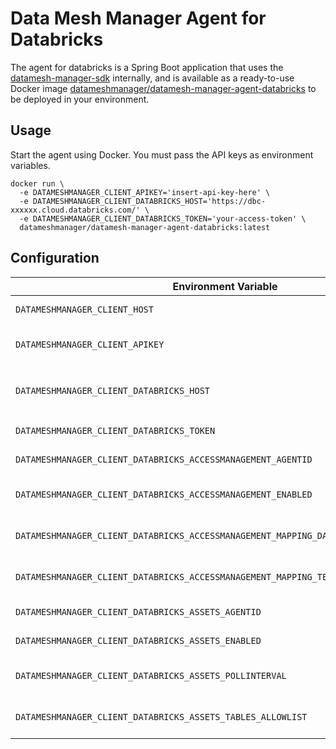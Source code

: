 Data Mesh Manager Agent for Databricks
===

The agent for databricks is a Spring Boot application that uses the [datamesh-manager-sdk](https://github.com/datamesh-manager/datamesh-manager-sdk) internally, and is available as a ready-to-use Docker image [datameshmanager/datamesh-manager-agent-databricks](https://hub.docker.com/repository/docker/datameshmanager/datamesh-manager-agent-databricks) to be deployed in your environment.

## Usage

Start the agent using Docker. You must pass the API keys as environment variables.

```
docker run \
  -e DATAMESHMANAGER_CLIENT_APIKEY='insert-api-key-here' \
  -e DATAMESHMANAGER_CLIENT_DATABRICKS_HOST='https://dbc-xxxxxx.cloud.databricks.com/' \
  -e DATAMESHMANAGER_CLIENT_DATABRICKS_TOKEN='your-access-token' \
  datameshmanager/datamesh-manager-agent-databricks:latest
```

## Configuration

| Environment Variable                                                         | Default Value                      | Description                                                                            |
|------------------------------------------------------------------------------|------------------------------------|----------------------------------------------------------------------------------------|
| `DATAMESHMANAGER_CLIENT_HOST`                                                | `https://api.datamesh-manager.com` | Base URL of the Data Mesh Manager API.                                                 |
| `DATAMESHMANAGER_CLIENT_APIKEY`                                              |                                    | API key for authenticating requests to the Data Mesh Manager.                          |
| `DATAMESHMANAGER_CLIENT_DATABRICKS_HOST`                                     |                                    | Databricks workspace host URL in the form of `https://dbc-xxxxxx.cloud.databricks.com/`.                                         |
| `DATAMESHMANAGER_CLIENT_DATABRICKS_TOKEN`                                    |                                    | Personal access token for authenticating with Databricks.                              |
| `DATAMESHMANAGER_CLIENT_DATABRICKS_ACCESSMANAGEMENT_AGENTID`                 | `databricks-access-management`     | Identifier for the Databricks access management agent.                                 |
| `DATAMESHMANAGER_CLIENT_DATABRICKS_ACCESSMANAGEMENT_ENABLED`                 | `true`                             | Indicates whether Databricks access management is enabled.                             |
| `DATAMESHMANAGER_CLIENT_DATABRICKS_ACCESSMANAGEMENT_MAPPING_DATAPRODUCT_CUSTOMFIELD` | `databricksServicePrincipal`       | Custom field mapping for Databricks service principals in data products.               |
| `DATAMESHMANAGER_CLIENT_DATABRICKS_ACCESSMANAGEMENT_MAPPING_TEAM_CUSTOMFIELD`       | `databricksServicePrincipal`       | Custom field mapping for Databricks service principals in teams.                       |
| `DATAMESHMANAGER_CLIENT_DATABRICKS_ASSETS_AGENTID`                           | `databricks-assets`                | Identifier for the Databricks assets agent.                                            |
| `DATAMESHMANAGER_CLIENT_DATABRICKS_ASSETS_ENABLED`                           | `true`                             | Indicates whether Databricks asset tracking is enabled.                                |
| `DATAMESHMANAGER_CLIENT_DATABRICKS_ASSETS_POLLINTERVAL`                      | `PT5S`                             | Polling interval for Databricks asset updates, in ISO 8601 duration format.            |
| `DATAMESHMANAGER_CLIENT_DATABRICKS_ASSETS_TABLES_ALLOWLIST`                  | `*`                                | List of allowed tables for Databricks asset tracking (wildcard `*` allows all tables). |
